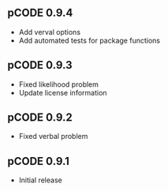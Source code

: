 ## pCODE 0.9.4
* Add verval options
* Add automated tests for package functions

## pCODE 0.9.3
* Fixed likelihood problem
* Update license information

## pCODE 0.9.2
* Fixed verbal problem

## pCODE 0.9.1

* Initial release
